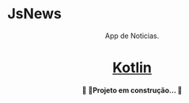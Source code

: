 # JsNews

<p align="center">App de Noticias.</p>

<h1 align="center">
    <a href="https://www.java.com/pt-BR/"> Kotlin </a>
</h1>

<h4 align="center"> 
	🚧 🚀Projeto em construção...  🚧
</h4>

